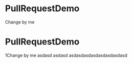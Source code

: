 # PullRequestDemo

Change by me
# PullRequestDemo

1Change by me
asdasd
asdasd
asdasdasdasdasdasdasdasd
